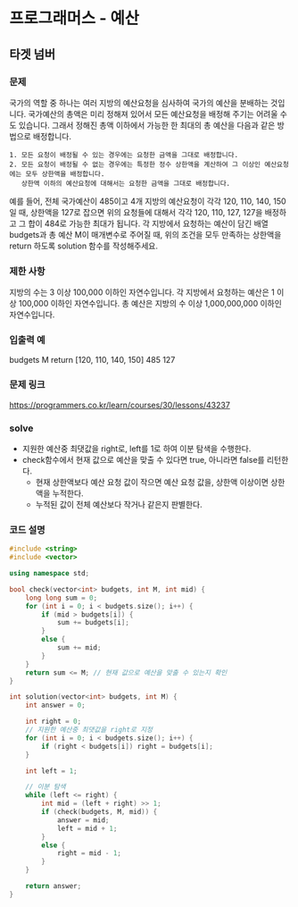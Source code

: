 # 프로그래머스 - 예산

## 타겟 넘버

### 문제
국가의 역할 중 하나는 여러 지방의 예산요청을 심사하여 국가의 예산을 분배하는 것입니다. 국가예산의 총액은 미리 정해져 있어서 모든 예산요청을 배정해 주기는 어려울 수도 있습니다. 그래서 정해진 총액 이하에서 가능한 한 최대의 총 예산을 다음과 같은 방법으로 배정합니다.

```
1. 모든 요청이 배정될 수 있는 경우에는 요청한 금액을 그대로 배정합니다.
2. 모든 요청이 배정될 수 없는 경우에는 특정한 정수 상한액을 계산하여 그 이상인 예산요청에는 모두 상한액을 배정합니다.
   상한액 이하의 예산요청에 대해서는 요청한 금액을 그대로 배정합니다.
```

예를 들어, 전체 국가예산이 485이고 4개 지방의 예산요청이 각각 120, 110, 140, 150일 때, 상한액을 127로 잡으면 위의 요청들에 대해서 각각 120, 110, 127, 127을 배정하고 그 합이 484로 가능한 최대가 됩니다.
각 지방에서 요청하는 예산이 담긴 배열 budgets과 총 예산 M이 매개변수로 주어질 때, 위의 조건을 모두 만족하는 상한액을 return 하도록 solution 함수를 작성해주세요.

### 제한 사항
지방의 수는 3 이상 100,000 이하인 자연수입니다.
각 지방에서 요청하는 예산은 1 이상 100,000 이하인 자연수입니다.
총 예산은 지방의 수 이상 1,000,000,000 이하인 자연수입니다.
### 입출력 예
budgets	M	return
[120, 110, 140, 150]	485	127

### 문제 링크
<https://programmers.co.kr/learn/courses/30/lessons/43237>

### solve
- 지원한 예산중 최댓값을 right로, left를 1로 하여 이분 탐색을 수행한다.
- check함수에서 현재 값으로 예산을 맞출 수 있다면 true, 아니라면 false를 리턴한다.
	- 현재 상한액보다 예산 요청 값이 작으면 예산 요청 값을, 상한액 이상이면 상한액을 누적한다.
	- 누적된 값이 전체 예산보다 작거나 같은지 판별한다.

### 코드 설명
```C++
#include <string>
#include <vector>

using namespace std;

bool check(vector<int> budgets, int M, int mid) {
	long long sum = 0;
	for (int i = 0; i < budgets.size(); i++) {
		if (mid > budgets[i]) {
			sum += budgets[i];
		}
		else {
			sum += mid;
		}
	}
	return sum <= M; // 현재 값으로 예산을 맞출 수 있는지 확인
}

int solution(vector<int> budgets, int M) {
	int answer = 0;

	int right = 0;
	// 지원한 예산중 최댓값을 right로 지정
	for (int i = 0; i < budgets.size(); i++) {
		if (right < budgets[i]) right = budgets[i];
	}

	int left = 1;

	// 이분 탐색
	while (left <= right) {
		int mid = (left + right) >> 1;
		if (check(budgets, M, mid)) {
			answer = mid;
			left = mid + 1;
		}
		else {
			right = mid - 1;
		}
	}

	return answer;
}
```
